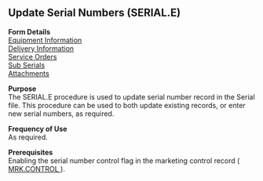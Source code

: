 ##  Update Serial Numbers (SERIAL.E)

<PageHeader />

**Form Details**  
[ Equipment Information ](SERIAL-E-1/README.md)   
[ Delivery Information ](SERIAL-E-2/README.md)   
[ Service Orders ](SERIAL-E-3/README.md)   
[ Sub Serials ](SERIAL-E-4/README.md)   
[ Attachments ](SERIAL-E-5/README.md)   

**Purpose**  
The SERIAL.E procedure is used to update serial number record in the Serial
file. This procedure can be used to both update existing records, or enter new
serial numbers, as required.

**Frequency of Use**  
As required.

**Prerequisites**  
Enabling the serial number control flag in the marketing control record ( [ MRK.CONTROL ](../../../../rover/AP-OVERVIEW/AP-ENTRY/AP-E/AP-E-1/CURRENCY-CONTROL/SO-E/MRK-CONTROL) ). 

<badge text= "Version 8.10.57" vertical="middle" />

<PageFooter />